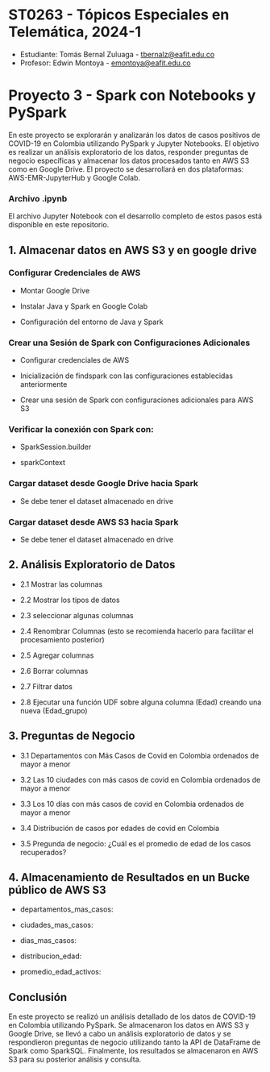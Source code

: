 # ST0263 - Tópicos Especiales en Telemática, 2024-1

* Estudiante: Tomás Bernal Zuluaga - tbernalz@eafit.edu.co
* Profesor: Edwin Montoya - emontoya@eafit.edu.co

# Proyecto 3 - Spark con Notebooks y PySpark

En este proyecto se explorarán y analizarán los datos de casos positivos de COVID-19 en Colombia utilizando PySpark y Jupyter Notebooks. El objetivo es realizar un análisis exploratorio de los datos, responder preguntas de negocio específicas y almacenar los datos procesados tanto en AWS S3 como en Google Drive. El proyecto se desarrollará en dos plataformas: AWS-EMR-JupyterHub y Google Colab.


### Archivo .ipynb
El archivo Jupyter Notebook con el desarrollo completo de estos pasos está disponible en este repositorio.


## 1. Almacenar datos en AWS S3 y en google drive

### Configurar Credenciales de AWS
* Montar Google Drive

* Instalar Java y Spark en Google Colab

* Configuración del entorno de Java y Spark

### Crear una Sesión de Spark con Configuraciones Adicionales
* Configurar credenciales de AWS

* Inicialización de findspark con las configuraciones establecidas anteriormente

* Crear una sesión de Spark con configuraciones adicionales para AWS S3

### Verificar la conexión con Spark con:

* SparkSession.builder

* sparkContext

### Cargar dataset desde Google Drive hacia Spark

* Se debe tener el dataset almacenado en drive

### Cargar dataset desde AWS S3 hacia Spark

* Se debe tener el dataset almacenado en drive


## 2. Análisis Exploratorio de Datos

* 2.1 Mostrar las columnas

* 2.2 Mostrar los tipos de datos

* 2.3 seleccionar algunas columnas

* 2.4 Renombrar Columnas (esto se recomienda hacerlo para facilitar el procesamiento posterior)

* 2.5 Agregar columnas

* 2.6 Borrar columnas

* 2.7 Filtrar datos

* 2.8 Ejecutar una función UDF sobre alguna columna (Edad) creando una nueva (Edad_grupo)


## 3. Preguntas de Negocio

* 3.1 Departamentos con Más Casos de Covid en Colombia ordenados de mayor a menor

* 3.2 Las 10 ciudades con más casos de covid en Colombia ordenados de mayor a menor

* 3.3 Los 10 días con más casos de covid en Colombia ordenados de mayor a menor

* 3.4 Distribución de casos por edades de covid en Colombia

* 3.5 Pregunda de negocio: ¿Cuál es el promedio de edad de los casos recuperados?


## 4. Almacenamiento de Resultados en un Bucke público de AWS S3

* departamentos_mas_casos: 

* ciudades_mas_casos: 

* dias_mas_casos: 

* distribucion_edad: 

* promedio_edad_activos: 


## Conclusión

En este proyecto se realizó un análisis detallado de los datos de COVID-19 en Colombia utilizando PySpark. Se almacenaron los datos en AWS S3 y Google Drive, se llevó a cabo un análisis exploratorio de datos y se respondieron preguntas de negocio utilizando tanto la API de DataFrame de Spark como SparkSQL. Finalmente, los resultados se almacenaron en AWS S3 para su posterior análisis y consulta.